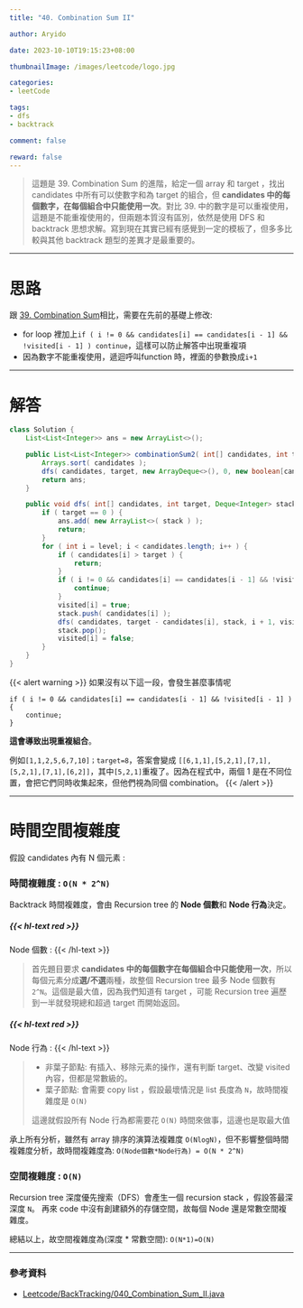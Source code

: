 ```yaml
---
title: "40. Combination Sum II"

author: Aryido

date: 2023-10-10T19:15:23+08:00

thumbnailImage: /images/leetcode/logo.jpg

categories:
- leetCode

tags:
- dfs
- backtrack

comment: false

reward: false
---
```

<!--BODY-->
> 這題是 39. Combination Sum 的進階，給定一個 array 和 target ，找出 candidates 中所有可以使數字和為 target 的組合，但 **candidates 中的每個數字，在每個組合中只能使用一次**。對比 39. 中的數字是可以重複使用，這題是不能重複使用的，但兩題本質沒有區別，依然是使用 DFS 和 backtrack 思想求解。寫到現在其實已經有感覺到一定的模板了，但多多比較與其他 backtrack 題型的差異才是最重要的。
<!--more-->

---

# 思路
跟 [39. Combination Sum](https://leetcode.com/problems/combination-sum/)相比，需要在先前的基礎上修改:
- for loop 裡加上```if ( i != 0 && candidates[i] == candidates[i - 1] && !visited[i - 1] ) continue```，這樣可以防止解答中出現重複項
- 因為數字不能重複使用，遞迴呼叫function 時，裡面的參數換成```i+1```


---

# 解答
```java
class Solution {
	List<List<Integer>> ans = new ArrayList<>();

	public List<List<Integer>> combinationSum2( int[] candidates, int target ) {
		Arrays.sort( candidates );
		dfs( candidates, target, new ArrayDeque<>(), 0, new boolean[candidates.length] );
		return ans;
	}

	public void dfs( int[] candidates, int target, Deque<Integer> stack, int level, boolean[] visited ) {
		if ( target == 0 ) {
			ans.add( new ArrayList<>( stack ) );
			return;
		}
		for ( int i = level; i < candidates.length; i++ ) {
			if ( candidates[i] > target ) {
				return;
			}
			if ( i != 0 && candidates[i] == candidates[i - 1] && !visited[i - 1] ) {
				continue;
			}
			visited[i] = true;
			stack.push( candidates[i] );
			dfs( candidates, target - candidates[i], stack, i + 1, visited );
			stack.pop();
			visited[i] = false;
		}
	}
}
```

{{< alert warning >}}
如果沒有以下這一段，會發生甚麼事情呢
```
if ( i != 0 && candidates[i] == candidates[i - 1] && !visited[i - 1] ) {
	continue;
}
```
**這會導致出現重複組合**。

例如```[1,1,2,5,6,7,10]；target=8```，答案會變成 ```[[6,1,1],[5,2,1],[7,1],[5,2,1],[7,1],[6,2]]```，其中```[5,2,1]```重複了。因為在程式中，兩個 1 是在不同位置，會把它們同時收集起來，但他們視為同個 combination。
{{< /alert >}}


---

# 時間空間複雜度
假設 candidates 內有 N 個元素 :

### 時間複雜度 : ```O(N * 2^N)```
Backtrack 時間複雜度，會由 Recursion tree 的 **Node 個數**和 **Node 行為**決定。

##### {{< hl-text red >}}
Node 個數 :
{{< /hl-text >}}

> 首先題目要求 **candidates 中的每個數字在每個組合中只能使用一次**，所以每個元素分成**選/不選**兩種，故整個 Recursion tree 最多 Node 個數有 ```2^N```。這個是最大值，因為我們知道有 target ，可能 Recursion tree 遍歷到一半就發現總和超過 target 而開始返回。

##### {{< hl-text red >}}
Node 行為 :
{{< /hl-text >}}

> - 非葉子節點: 有插入、移除元素的操作，還有判斷 target、改變 visited 內容，但都是常數級的。
> - 葉子節點: 會需要 copy list ，假設最壞情況是 list 長度為 ```N```，故時間複雜度是 ```O(N)```
>
> 這邊就假設所有 Node 行為都需要花 ```O(N)``` 時間來做事，這邊也是取最大值



承上所有分析，雖然有 array 排序的演算法複雜度 ```O(NlogN)```，但不影響整個時間複雜度分析，故時間複雜度為: ```O(Node個數*Node行為) = O(N * 2^N)```

### 空間複雜度 : ```O(N)```
Recursion tree 深度優先搜索（DFS）會產生一個 recursion stack ，假設答最深深度 ```N```。 再來 code 中沒有創建額外的存儲空間，故每個 Node 還是常數空間複雜度。

總結以上，故空間複雜度為(深度 * 常數空間): ```O(N*1)=O(N)```

---
### 參考資料

- [Leetcode/BackTracking/040_Combination_Sum_II.java](https://github.com/Deadbeef-ECE/Interview/blob/master/Leetcode/BackTracking/040_Combination_Sum_II.javak)